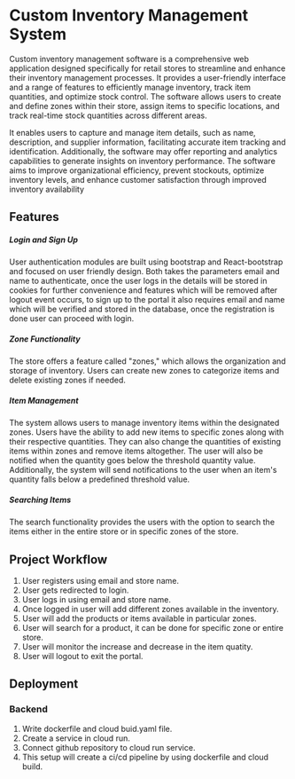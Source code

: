 # Custom Inventory Management System

Custom inventory management software is a comprehensive web application designed specifically for retail stores to streamline and enhance their inventory management processes. It provides a user-friendly interface and a range of features to efficiently manage inventory, track item quantities, and optimize stock control. The software allows users to create and define zones within their store, assign items to specific locations, and track real-time stock quantities across different areas.

It enables users to capture and manage item details, such as name, description, and supplier information, facilitating accurate item tracking and identification. Additionally, the software may offer reporting and analytics capabilities to generate insights on inventory performance. The software aims to improve organizational efficiency, prevent stockouts, optimize inventory levels, and enhance customer satisfaction through improved inventory availability


## Features

##### Login and Sign Up

User authentication modules are built using bootstrap and React-bootstrap and focused on user friendly design. Both takes the parameters email and name to authenticate, once the user logs in the details will be stored in cookies for further convenience and features which will be removed after logout event occurs, to sign up to the portal it also requires email and name which will be verified and stored in the database, once the registration is done user can proceed with login.

##### Zone Functionality

The store offers a feature called "zones," which allows the organization and storage of inventory. Users can create new zones to categorize items and delete existing zones if needed.

##### Item Management

The system allows users to manage inventory items within the designated zones. Users have the ability to add new items to specific zones along with their respective quantities. They can also change the quantities of existing items within zones and remove items altogether. The user will also be notified when the quantity goes below the threshold quantity value. Additionally, the system will send notifications to the user when an item's quantity falls below a predefined threshold value.

##### Searching Items

The search functionality provides the users with the option to search the items either in the entire store or in specific zones of the store.

## Project Workflow

<ol>
    <li>User registers using email and store name.</li>
    <li>User gets redirected to login.</li>
    <li>User logs in using email and store name.</li>
    <li>Once logged in user will add different zones available in the inventory.</li>
    <li>User will add the products or items available in particular zones.</li>
    <li>User will search for a product, it can be done for specific zone or entire store.</li>
    <li>User will monitor the increase and decrease in the item quatity.</li>
    <li>User will logout to exit the portal.</li>
</ol>

## Deployment

### Backend

<ol>
    <li>Write dockerfile and cloud buid.yaml file.</li>
    <li>Create a service in cloud run.</li>
    <li>Connect github repository to cloud run service.</li>
    <li>This setup will create a ci/cd pipeline by using dockerfile and cloud build.</li>
</ol>


